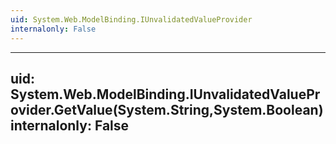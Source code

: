 ```yaml
---
uid: System.Web.ModelBinding.IUnvalidatedValueProvider
internalonly: False
---
```


---
uid: System.Web.ModelBinding.IUnvalidatedValueProvider.GetValue(System.String,System.Boolean)
internalonly: False
---

